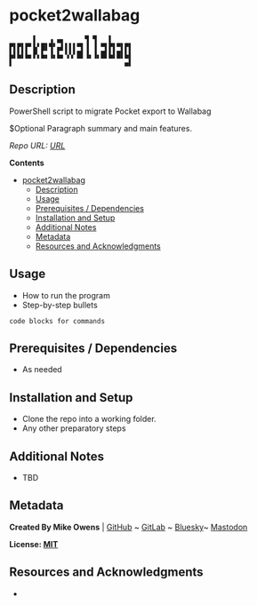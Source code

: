 # pocket2wallabag
```
      ▌   ▗ ▄▖     ▜ ▜   ▌
▛▌▛▌▛▘▙▘█▌▜▘▄▌▌▌▌▀▌▐ ▐ ▀▌▛▌▀▌▛▌
▙▌▙▌▙▖▛▖▙▖▐▖▙▖▚▚▘█▌▐▖▐▖█▌▙▌█▌▙▌
▌                            ▄▌
```
<!-- Ascii Text: https://www.patorjk.com/software/taag/#p=display&f=miniwi&t=pocket2wallabag -->

## Description

PowerShell script to migrate Pocket export to Wallabag

$Optional Paragraph summary and main features.

*Repo URL: [URL](URL)*

**Contents**
- [pocket2wallabag](#pocket2wallabag)
  - [Description](#description)
  - [Usage](#usage)
  - [Prerequisites / Dependencies](#prerequisites--dependencies)
  - [Installation and Setup](#installation-and-setup)
  - [Additional Notes](#additional-notes)
  - [Metadata](#metadata)
  - [Resources and Acknowledgments](#resources-and-acknowledgments)

## Usage

- How to run the program
- Step-by-step bullets
```
code blocks for commands
```

## Prerequisites / Dependencies

- As needed

## Installation and Setup

- Clone the repo into a working folder.
- Any other preparatory steps

## Additional Notes

- TBD

## Metadata

**Created By Mike Owens** | [GitHub](https://github.com/qu13t0ne) ~ [GitLab](https://gitlab.com/qu13t0ne) ~ [Bluesky](https://bsky.app/profile/qu13t0ne.bsky.social)~ [Mastodon](https://infosec.exchange/@qu13t0ne)

**License: [MIT](LICENSE)**

## Resources and Acknowledgments

-
